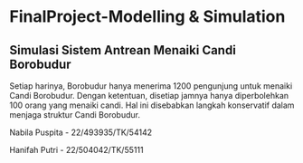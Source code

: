 # FinalProject-Modelling & Simulation

## Simulasi Sistem Antrean Menaiki Candi Borobudur

Setiap harinya, Borobudur hanya menerima 1200 pengunjung untuk menaiki Candi Borobudur. Dengan ketentuan, disetiap jamnya hanya diperbolehkan 100 orang yang menaiki candi. Hal ini disebabkan langkah konservatif dalam menjaga struktur Candi Borobudur. 

Nabila Puspita - 22/493935/TK/54142

Hanifah Putri - 22/504042/TK/55111
